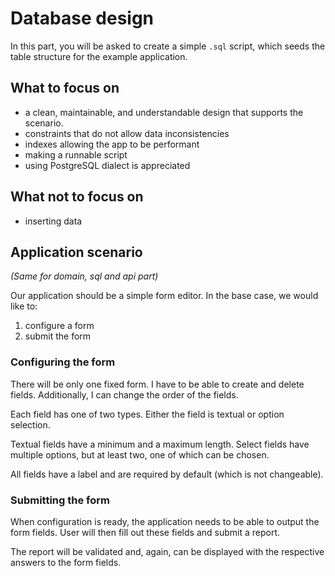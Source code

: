 # Database design

In this part, you will be asked to create a simple `.sql` script,
which seeds the table structure for the example application.

## What to focus on
- a clean, maintainable, and understandable design that supports the scenario.
- constraints that do not allow data inconsistencies
- indexes allowing the app to be performant
- making a runnable script
- using PostgreSQL dialect is appreciated

## What not to focus on
- inserting data

## Application scenario
_(Same for domain, sql and api part)_

Our application should be a simple form editor.
In the base case, we would like to:
1. configure a form
2. submit the form

### Configuring the form
There will be only one fixed form. I have to be able to create and delete
fields. Additionally, I can change the order of the fields.

Each field has one of two types. Either the field is textual or option selection.

Textual fields have a minimum and a maximum length. Select fields have multiple options, but at least two, one of which can be chosen.

All fields have a label and are required by default (which is not changeable).

### Submitting the form
When configuration is ready, the application needs to be able to output the form fields. User will then fill out these fields and submit a report.

The report will be validated and, again, can be displayed with the respective answers to the form fields.